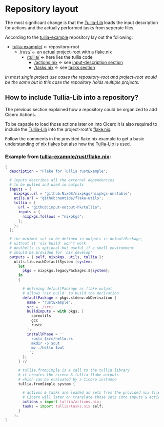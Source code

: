 # Repository layout

The most significant change is that the [Tullia-Lib](https://github.com/input-output-hk/tullia/blob/main/nix/lib.nix) loads the input description for actions and the actually performed tasks from seperate files.

According to the [tullia-example](https://github.com/input-output-hk/tullia-example) repository lay out the following:
- [tullia-example/](https://github.com/input-output-hk/tullia-example) <- repository-root
  - [/rust/](https://github.com/input-output-hk/tullia-example/tree/main/rust) <- an actual project-root with a flake.nix
	- [/tullia/](https://github.com/input-output-hk/tullia-example/tree/main/rust/tullia) <- here lies the tullia code
		- [/actions.nix](https://github.com/input-output-hk/tullia-example/blob/main/rust/tullia/actions.nix) <- see [input-description section](./tullia.md#input-descriptionactionsnix-explained)
		- [/tasks.nix](https://github.com/input-output-hk/tullia-example/blob/main/rust/tullia/tasks.nix) <- see [tasks section](./tullia.md#taskstasksnix-explained)

*In most single project use cases the repository-root and project-root would be the same but in this case the repository holds multiple projects.*

## How to include Tullia-Lib into a repository?

The previous section explained how a repository could be organized to add Cicero Actions.

To be capable to load those actions later on into Cicero it is also required to include the [Tullia-Lib](https://github.com/input-output-hk/tullia/blob/main/nix/lib.nix) into the project-root's [flake.nix](https://github.com/input-output-hk/tullia-example/blob/main/rust/flake.nix).

Follow the comments in the provided flake.nix example to get a basic understanding of [nix flakes](https://nixos.wiki/wiki/Flakes) but also how the [Tullia-Lib](https://github.com/input-output-hk/tullia/blob/main/nix/lib.nix) is used.

### Example from [tullia-example/rust/flake.nix](https://github.com/input-output-hk/tullia-example/blob/main/rust/flake.nix):
```nix
{
  description = "Flake for Tullia rustExample";

  # inputs describes all the external dependencies
  # to be pulled and used in outputs
  inputs = {
    nixpkgs.url = "github:NixOS/nixpkgs/nixpkgs-unstable";
    utils.url = "github:numtide/flake-utils";
    tullia = {
      url = "github:input-output-hk/tullia";
      inputs = {
        nixpkgs.follows = "nixpkgs";
      };
    };
  };

  # the minimal set to be defined in outputs is defaultPackage,
  # without it 'nix build' won't work
  # devShells is optional but useful if a shell environment
  # should be provided for 'nix develop'
  outputs = { self, nixpkgs, utils, tullia }:
    utils.lib.eachDefaultSystem (system:
      let
        pkgs = nixpkgs.legacyPackages.${system};
      in
      {

        # defining defaultPackage as flake output
        # allows 'nix build' to build the derivation
        defaultPackage = pkgs.stdenv.mkDerivation {
          name = "rustExample";
          src = ./src;
          buildInputs = with pkgs; [
            coreutils
            gcc
            rustc
          ];
          installPhase = ''
            rustc $src/hello.rs
            mkdir -p $out
            mv ./hello $out
          '';
        };
      } //

      # tullia.fromSimple is a call to the tullia library
      # it creates the cicero & tullia flake outputs
      # which can be evaluated by a Cicero instance
      tullia.fromSimple system {

        # actions & tasks are loaded as sets from the provided nix files
        # Cicero will later on translate those sets into inputs & actions
        actions = import tullia/actions.nix;
        tasks = import tullia/tasks.nix self;
      }
    );
}
```
